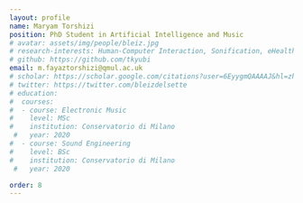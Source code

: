 ```yaml
---
layout: profile
name: Maryam Torshizi
position: PhD Student in Artificial Intelligence and Music
# avatar: assets/img/people/bleiz.jpg
# research-interests: Human-Computer Interaction, Sonification, eHealth/mHealth, AI-music for Healthcare
# github: https://github.com/tkyubi
email: m.fayaztorshizi@qmul.ac.uk
# scholar: https://scholar.google.com/citations?user=6EyygmQAAAAJ&hl=zh-CN
# twitter: https://twitter.com/bleizdelsette
# education:
#  courses:
#  - course: Electronic Music
#    level: MSc
#    institution: Conservatorio di Milano
 #   year: 2020
#  - course: Sound Engineering
#    level: BSc
#    institution: Conservatorio di Milano
 #   year: 2020

order: 8
---
```


